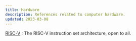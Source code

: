 ```yaml
---
title: Hardware
description: References related to computer hardware.
updated: 2023-03-08
---
```


[RISC-V](https://riscv.org/)
:   The RISC-V instruction set architecture, open to all.
